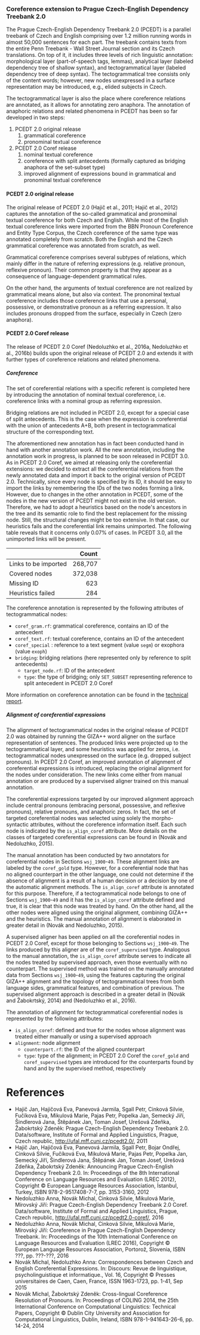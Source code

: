 ### Coreference extension to Prague Czech-English Dependency Treebank 2.0

The Prague Czech-English Dependency Treebank 2.0 (PCEDT) is a parallel treebank of Czech and English comprising 
over 1.2 million running words in almost 50,000 sentences for each part. The treebank contains texts
from the entire Penn Treebank - Wall Street Journal section and its Czech translations. On top of it,
it includes three levels of rich linguistic annotation: morphological layer (part-of-speech tags, lemmas),
analytical layer (labeled dependency tree of shallow syntax), and tectogrammatical layer (labeled dependency
tree of deep syntax). The tectogrammatical tree consists only of the content words; however, new nodes
unexpressed in a surface representation may be introduced, e.g., elided subjects in Czech.

The tectogrammatical layer is also the place where coreference relations are annotated, as it allows
for annotating zero anaphora. The annotation of anaphoric relations and related phenomena in PCEDT
has been so far developed in two steps:

1. PCEDT 2.0 original release
    1. grammatical coreference
    2. pronominal textual coreference
2. PCEDT 2.0 Coref release
    1. nominal textual coreference
    2. coreference with split antecedents (formally captured as bridging anaphora of the set-subset type)
    3. improved alignment of expressions bound in grammatical and pronominal textual coreference

#### PCEDT 2.0 original release

The original release of PCEDT 2.0 (Hajič et al., 2011; Hajič et al., 2012) captures the annotation of the so-called
grammatical and pronominal textual coreference for both Czech and English. While most of the English textual coreference
links were imported from the BBN Pronoun Coreference and Entity Type Corpus, the Czech coreference of the same type 
was annotated completely from scratch. Both the English and the Czech grammatical coreference was annotated from scratch,
as well.

Grammatical coreference comprises several subtypes of relations, which mainly differ in the nature of referring
expressions (e.g. relative pronoun, reflexive pronoun). Their common property is that they appear as a consequence
of language-dependent grammatical rules.

On the other hand, the arguments of textual coreference are not realized by grammatical means alone, but also via
context. The pronominal textual coreference includes those coreference links that use a personal, possessive, or
demonstrative pronoun as a referring expression. It also includes pronouns dropped from the surface, especially
in Czech (zero anaphora).

#### PCEDT 2.0 Coref release

The release of PCEDT 2.0 Coref (Nedoluzhko et al., 2016a, Nedoluzhko et al., 2016b) builds upon the original 
release of PCEDT 2.0 and extends it with further types of coreference relations and related phenomena.

##### Coreference

The set of coreferential relations with a specific referent is completed here by introducing the annotation of nominal
textual coreference, i.e. coreference links with a nominal group as referring expression.

Bridging relations are not included in PCEDT 2.0, except for a special case of split antecedents. This is the case
when the expression is coreferential with the union of antecedents A+B, both present in tectogrammatical structure
of the corresponding text.

The aforementioned new annotation has in fact  been conducted hand in hand with another annotation work.
All the new annotation, including the annotation work in progress, is planned to be soon 
released in PCEDT 3.0. As in PCEDT 2.0 Coref, we aimed at releasing only the coreferential extensions:
we decided to extract all the coreferential relations from the newly annotated data and import it back
to the original version of PCEDT 2.0. Technically, since every node is specified by its ID, it should be easy
to import the links by remembering the IDs of the two nodes forming a link. However, due to changes in the other
annotation in PCEDT, some of the nodes in the new version of PCEDT might not exist in the old version.
Therefore, we had to adopt a heuristics based on the node's ancestors in the tree and its semantic role
to find the best replacement for the missing node. Still, the structural changes might be too extensive.
In that case, our heuristics fails and the coreferential link remains unimported. The following table
reveals that it concerns only 0.07% of cases. In PCEDT 3.0, all the unimported links will be present.

|                      | Count   |
|:---------------------|--------:|
| Links to be imported | 268,707 |
| Covered nodes        | 372,038 |
| Missing ID           |     623 |
| Heuristics failed    |     284 |

The coreference annotation is represented by the following attributes of tectogrammatical nodes:

* `coref_gram.rf`: grammatical coreference, contains an ID of the antecedent
* `coref_text.rf`: textual coreference, contains an ID of the antecedent
* `coref_special` : reference to a text segment (value `segm`) or exophora (value `exoph`)
* `bridging`: bridging relations (here represented only by reference to split antecedents)
    * `target_node.rf`: ID of the antecedent
    * `type`: the type of bridging; only `SET_SUBSET` representing reference to split antecedent in PCEDT 2.0 Coref

More information on coreference annotation can be found in the [technical report](http://ufal.mff.cuni.cz/techrep/tr57.pdf).

##### Alignment of coreferential expressions

The alignment of tectogrammatical nodes in the original release of PCEDT 2.0 was obtained by running
the GIZA++ word aligner on the surface representation of sentences. The produced links were projected
up to the tectogrammatical layer, and some heuristics was applied for zeros, i.e. tectogrammatical nodes
unexpressed on the surface (e.g. dropped subject pronouns).
In PCEDT 2.0 Coref, an improved annotation of alignment of coreferential expressions is introduced, replacing
the original alignment for the nodes under consideration. The new links come either from manual annotation
or are produced by a supervised aligner trained on this manual annotation.

The coreferential expressions targeted by our improved alignment approach include central pronouns
(embracing personal, possessive, and reflexive pronouns), relative pronouns, and anaphoric zeros.
In fact, the set of targeted coreferential nodes was selected using solely the morpho-syntactic attributes,
without the coreference information itself. Each such node is indicated by the `is_align_coref` attribute.
More details on the classes of targeted coreferential expressions can be found in (Novák and Nedoluzhko, 2015).

The manual annotation has been conducted by two annotators for coreferential nodes in Sections `wsj_1900`-`49`.
These alignment links are labeled by the `coref_gold` type. However, for a coreferential node that has no
aligned counterpart in the other language, one could not determine if the absence of alignment  is a result 
of a human decision or a decision by one of the automatic alignment methods. 
The `is_align_coref` attribute is annotated for this purpose.
Therefore, if a tectogrammatical node belongs to one of Sections `wsj_1900`-`49` and
it has the `is_align_coref` attribute defined and true, it is clear that this node was treated by hand.
On the other hand, all the other nodes were aligned using the original alignment, combining GIZA++ and 
the heuristics.
The manual annotation of alignment is elaborated in greater detail in (Novák and Nedoluzhko, 2015).

A supervised aligner has been applied on all the coreferential nodes in PCEDT 2.0 Coref, except for those
belonging to Sections `wsj_1900`-`49`. The links produced by this aligner are of the `coref_supervised`
type. Analogous to the manual annotation, the `is_align_coref` attribute serves to indicate all the nodes
treated by supervised approach, even those eventually with no counterpart.
The supervised method was trained on the manually annotated data from Sections `wsj_1900`-`49`,
using the features capturing the original GIZA++ alignment and the topology of tectogrammatical trees
from both language sides, grammatical features, and combination of previous.
The supervised alignment approach is described in a greater detail in (Novák and Žabokrtský, 2014) and
(Nedoluzhko et al., 2016).

The annotation of alignment for tectogrammatical coreferential nodes is represented by the following attributes:

* `is_align_coref`: defined and true for the nodes whose alignment was treated either manually or using a supervised approach
* `alignment`: node alignment
    * `counterpart.rf`: the ID of the aligned counterpart
    * `type`: type of the alignment; in PCEDT 2.0 Coref the `coref_gold` and `coref_supervised` types are introduced for the
        counterparts found by hand and by the supervised method, respectively

# References
* Hajič Jan, Hajičová Eva, Panevová Jarmila, Sgall Petr, Cinková Silvie, Fučíková Eva, Mikulová Marie, Pajas Petr, Popelka Jan, Semecký Jiří, Šindlerová Jana, Štěpánek Jan, Toman Josef, Urešová Zdeňka, Žabokrtský Zdeněk: Prague Czech-English Dependency Treebank 2.0. Data/software, Institute of Formal and Applied Linguistics, Prague, Czech republic, http://ufal.mff.cuni.cz/pcedt2.0/, 2011
* Hajič Jan, Hajičová Eva, Panevová Jarmila, Sgall Petr, Bojar Ondřej, Cinková Silvie, Fučíková Eva, Mikulová Marie, Pajas Petr, Popelka Jan, Semecký Jiří, Šindlerová Jana, Štěpánek Jan, Toman Josef, Urešová Zdeňka, Žabokrtský Zdeněk: Announcing Prague Czech-English Dependency Treebank 2.0. In: Proceedings of the 8th International Conference on Language Resources and Evaluation (LREC 2012), Copyright © European Language Resources Association, İstanbul, Turkey, ISBN 978-2-9517408-7-7, pp. 3153-3160, 2012
* Nedoluzhko Anna, Novák Michal, Cinková Silvie, Mikulová Marie, Mírovský Jiří: Prague Czech-English Dependency Treebank 2.0 Coref. Data/software, Institute of Formal and Applied Linguistics, Prague, Czech republic, http://ufal.mff.cuni.cz/pcedt2.0-coref/, 2016
* Nedoluzhko Anna, Novák Michal, Cinková Silvie, Mikulová Marie, Mírovský Jiří: Coreference in Prague Czech-English Dependency Treebank. In: Proceedings of the 10th International Conference on Language Resources and Evaluation (LREC 2016), Copyright © European Language Resources Association, Portorož, Slovenia, ISBN ???, pp. ???-???, 2016
* Novák Michal, Nedoluzhko Anna: Correspondences between Czech and English Coreferential Expressions. In: Discours: Revue de linguistique, psycholinguistique et informatique., Vol. 16, Copyright © Presses universitaires de Caen, Caen, France, ISSN 1963-1723, pp. 1-41, Sep 2015
* Novák Michal, Žabokrtský Zdeněk: Cross-lingual Coreference Resolution of Pronouns. In: Proceedings of COLING 2014, the 25th International Conference on Computational Linguistics: Technical Papers, Copyright © Dublin City University and Association for Computational Linguistics, Dublin, Ireland, ISBN 978-1-941643-26-6, pp. 14-24, 2014
